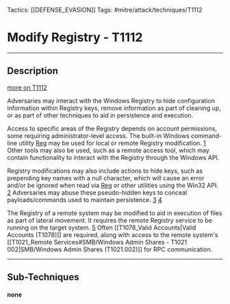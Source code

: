 Tactics: [[DEFENSE_EVASION]]
Tags: #mitre/attack/techniques/T1112  

# Modify Registry - T1112
---
## Description
[more on T1112](https://attack.mitre.org/techniques/T1112)

Adversaries may interact with the Windows Registry to hide configuration information within Registry keys, remove information as part of cleaning up, or as part of other techniques to aid in persistence and execution.

Access to specific areas of the Registry depends on account permissions, some requiring administrator-level access. The built-in Windows command-line utility [Reg](https://attack.mitre.org/software/S0075) may be used for local or remote Registry modification. [1](https://technet.microsoft.com/en-us/library/cc732643.aspx) Other tools may also be used, such as a remote access tool, which may contain functionality to interact with the Registry through the Windows API.

Registry modifications may also include actions to hide keys, such as prepending key names with a null character, which will cause an error and/or be ignored when read via [Reg](https://attack.mitre.org/software/S0075) or other utilities using the Win32 API. [2](https://docs.microsoft.com/sysinternals/downloads/reghide) Adversaries may abuse these pseudo-hidden keys to conceal payloads/commands used to maintain persistence. [3](https://blog.trendmicro.com/trendlabs-security-intelligence/poweliks-malware-hides-in-windows-registry/) [4](https://posts.specterops.io/hiding-registry-keys-with-psreflect-b18ec5ac8353)

The Registry of a remote system may be modified to aid in execution of files as part of lateral movement. It requires the remote Registry service to be running on the target system. [5](https://technet.microsoft.com/en-us/library/cc754820.aspx) Often [[T1078_Valid Accounts|Valid Accounts (T1078)]] are required, along with access to the remote system's [[T1021_Remote Services#SMB/Windows Admin Shares - T1021 002|SMB/Windows Admin Shares (T1021.002)]] for RPC communication.

---
## Sub-Techniques

#### none